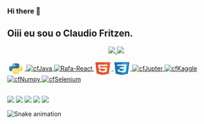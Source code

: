 ### Hi there 👋

<!--
**ClaudioFritzen/claudiofritzen** is a ✨ _special_ ✨ repository because its `README.md` (this file) appears on your GitHub profile.

Here are some ideas to get you started:

- 🔭 I’m currently working on ...
- 🌱 I’m currently learning ...
- 👯 I’m looking to collaborate on ...
- 🤔 I’m looking for help with ...
- 💬 Ask me about ...
- 📫 How to reach me: ...
- 😄 Pronouns: ...
- ⚡ Fun fact: ...
-->
## Oiii eu sou o Claudio Fritzen. 
<div align="center">
  <a href="https://github.com/claudiofritzen">
  <img height="180em" src="https://github-readme-stats.vercel.app/api?username=claudiofritzen&show_icons=true&theme=dracula&include_all_commits=true&count_private=true"/>
  <img height="180em" src="https://github-readme-stats.vercel.app/api/top-langs/?username=claudiofritzen&layout=compact&langs_count=7&theme=dracula"/>
</div>
  
<div style="display: inline_block"><br>
   <img align="center" alt="cfPython" height="30" width="40" src="https://raw.githubusercontent.com/devicons/devicon/master/icons/python/python-original.svg">
  <!--
  <img align="center" alt="" height="30" width="40" src="https://raw.githubusercontent.com/devicons/devicon/master/icons/javascript/javascript-plain.svg">-->
  <img align="center" alt="cfJava" height="30" width="40"  src="https://cdn.jsdelivr.net/gh/devicons/devicon/icons/java/java-original-wordmark.svg"/>
  <img align="center" alt="Rafa-React" height="30" width="40" background="gray" src="https://cdn.jsdelivr.net/gh/devicons/devicon/icons/flask/flask-original-wordmark.svg"/>
 <img align="center" alt="cf-HTML" height="30" width="40" src="https://raw.githubusercontent.com/devicons/devicon/master/icons/html5/html5-original.svg">
  <img align="center" alt="cfCSS" height="30" width="40" src="https://raw.githubusercontent.com/devicons/devicon/master/icons/css3/css3-original.svg">
  <img align="center" alt="cfJupter" height="30" width="40" src="https://cdn.jsdelivr.net/gh/devicons/devicon/icons/jupyter/jupyter-original-wordmark.svg" />
  <img align= center alt="cfKaggle" heigh="30" width="40" src="https://cdn.jsdelivr.net/gh/devicons/devicon/icons/kaggle/kaggle-original-wordmark.svg" />
  <img align= center alt="cfNumpy" heigh="30" width="40" src="https://cdn.jsdelivr.net/gh/devicons/devicon/icons/numpy/numpy-original-wordmark.svg" />
  <img align= center alt="cfSelenium" heigh="30" width="40" src="https://cdn.jsdelivr.net/gh/devicons/devicon/icons/selenium/selenium-original.svg" />
                 
          
<!-- AVATAR 
  <img align="right" alt="Rafa-pic" height="150" style="border-radius:50px;" src="https://media.discordapp.net/attachments/639956127056134178/890373478988013628/Publicacoes_Instagram_1_1.png?width=676&height=676">
</div>
-->
  ##
 
<div> 
  <a href="https://www.youtube.com/channel/UCmERVouvLqmkfJkWc0POs5Q" target="_blank"><img src="https://img.shields.io/badge/YouTube-FF0000?style=for-the-badge&logo=youtube&logoColor=white" target="_blank"></a>
  <a href="https://instagram.com/ClaudioFrizen" target="_blank"><img src="https://img.shields.io/badge/-Instagram-%23E4405F?style=for-the-badge&logo=instagram&logoColor=white" target="_blank"></a>
 	<a href="https://www.twitch.tv/samurai_rk" target="_blank"><img src="https://img.shields.io/badge/Twitch-9146FF?style=for-the-badge&logo=twitch&logoColor=white" target="_blank"></a>
 <!-- 
 <a href="https://discord.gg/wagxzStdcR" target="_blank"><img src="https://img.shields.io/badge/Discord-7289DA?style=for-the-badge&logo=discord&logoColor=white" target="_blank"></a> 
-->
  <a href = "mailto:sdfritzen96@gmail.com"><img src="https://img.shields.io/badge/-Gmail-%23333?style=for-the-badge&logo=gmail&logoColor=white" target="_blank"></a>
  <a href="https://www.linkedin.com/in/claudio-fritzen-3693b1143/)" target="_blank"><img src="https://img.shields.io/badge/-LinkedIn-%230077B5?style=for-the-badge&logo=linkedin&logoColor=white" target="_blank"></a> 

![Snake animation](https://github.com/claudiofritzen/claudiofritzen/blob/output/github-contribution-grid-snake.svg)
 
</div>
